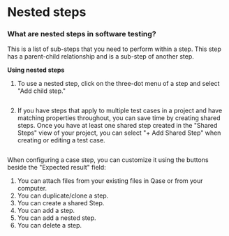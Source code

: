 # Nested steps

### What are nested steps in software testing?

This is a list of sub-steps that you need to perform within a step. This step has a parent-child relationship and is a sub-step of another step.

**Using nested steps**

1. To use a nested step, click on the three-dot menu of a step and select "Add child step."

<figure><img src="https://downloads.intercomcdn.com/i/o/614926962/a886f6ded0a995da6ff29ca4/image.png" alt=""><figcaption></figcaption></figure>

2. If you have steps that apply to multiple test cases in a project and have matching properties throughout, you can save time by creating shared steps. Once you have at least one shared step created in the "Shared Steps" view of your project, you can select "+ Add Shared Step" when creating or editing a test case.

<figure><img src="https://qase.intercom-attachments-7.com/i/o/595197361/7ac52315d8d09b6d4e0e2a4a/PZ3mmhOj2yD1mk076xNWgXwhqs96RTY97D5dCJXlBLHM7x0Ha0_ssIoyQYv_bSSt9Gih7pjAt0Pptnp-sUGoW5f99c-91GeRqH6uVRfY8mBEwjM7kbfuDqHiz32JHEZ-5aOFiG6epfuB6_EZS4-2GQlQisnUK1zjeDFLV6VVQl_XhjkyGfN3RnkZIA" alt=""><figcaption></figcaption></figure>

When configuring a case step, you can customize it using the buttons beside the "Expected result" field:

1. You can attach files from your existing files in Qase or from your computer.
2. You can duplicate/clone a step.
3. You can create a shared Step.
4. You can add a step.
5. You can add a nested step.
6. You can delete a step.

<figure><img src="https://downloads.intercomcdn.com/i/o/614927700/8a4dc5a239a047d348f7d28c/image.png" alt=""><figcaption></figcaption></figure>
